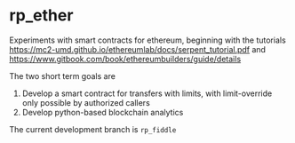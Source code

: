 # rp_ether

Experiments with smart contracts for ethereum, beginning with the tutorials 
https://mc2-umd.github.io/ethereumlab/docs/serpent_tutorial.pdf and https://www.gitbook.com/book/ethereumbuilders/guide/details

The two short term goals are

1. Develop a smart contract for transfers with limits, with limit-override only possible by authorized callers
2. Develop python-based blockchain analytics

The current development branch is `rp_fiddle`